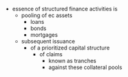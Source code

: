 - essence of structured finance activities is
	- pooling of ec assets
		- loans
		- bonds
		- mortgages
	- subsequent issuance
		- of a prioritized capital structure
			- of claims
				- known as tranches
				- against these collateral pools